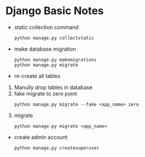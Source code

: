 # Django Basic Notes
- static collection command   
    ```
    python manage.py collectstatic
    ```
- make database migration  
    ```
    python manage.py makemigrations
    python manage.py migrate
    ```

- re-create all tables
1. Manully drop tables in database
2. fake migrate to zero point
    ```
    python manage.py migrate --fake <app_name> zero
    ```  
3. migrate
    ```
    python manage.py migrate <app_name>
    ```  
  
- create admin account 
    ```
    python manage.py createsuperuser
    ```
  


